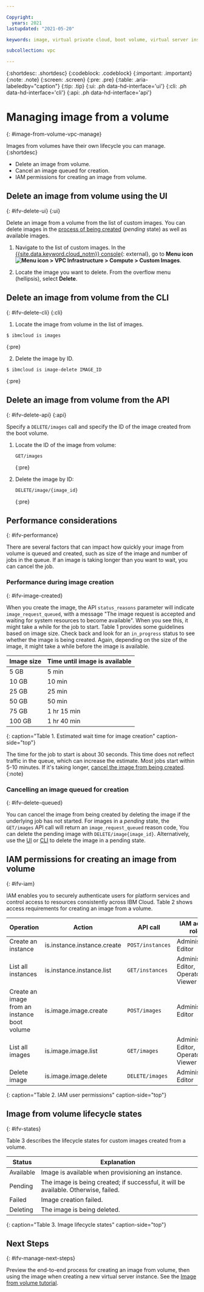 ```yaml
---

Copyright:
  years: 2021
lastupdated: "2021-05-20"

keywords: image, virtual private cloud, boot volume, virtual server instance, instance

subcollection: vpc

---
```


{:shortdesc: .shortdesc}
{:codeblock: .codeblock}
{:important: .important}
{:note: .note}
{:screen: .screen}
{:pre: .pre}
{:table: .aria-labeledby="caption"}
{:tip: .tip}
{:ui: .ph data-hd-interface='ui'}
{:cli: .ph data-hd-interface='cli'}
{:api: .ph data-hd-interface='api'}

# Managing image from a volume
{: #image-from-volume-vpc-manage}

Images from volumes have their own lifecycle you can manage. 
{:shortdesc}

* Delete an image from volume.
* Cancel an image queued for creation.
* IAM permissions for creating an image from volume.

## Delete an image from volume using the UI
{: #ifv-delete-ui}
{:ui}

Delete an image from a volume from the list of custom images. You can delete images in the [process of being created](#ifv-delete-queued) (_pending_ state) as well as available images.

1. Navigate to the list of custom images. In the [{{site.data.keyword.cloud_notm}} console](https://console.cloud.ibm.com/vpc-ext){: external}, go to **Menu icon ![Menu icon](../icons/icon_hamburger.svg) > VPC Infrastructure > Compute > Custom Images**.

2. Locate the image you want to delete. From the overflow menu (hellipsis), select **Delete**.


## Delete an image from volume from the CLI
{: #ifv-delete-cli}
{:cli}

1. Locate the image from volume in the list of images.

```
$ ibmcloud is images
```
{:pre}

2. Delete the image by ID.

```
$ ibmcloud is image-delete IMAGE_ID
```
{:pre}

## Delete an image from volume from the API
{: #ifv-delete-api}
{:api}

Specify a `DELETE/images` call and specify the ID of the image created from the boot volume.

1. Locate the ID of the image from volume:

    ```
    GET/images 
    ```
    {:pre}

2. Delete the image by ID:

    ```
    DELETE/image/{image_id} 
    ```
    {:pre}

## Performance considerations
{: #ifv-performance}

There are several factors that can impact how quickly your image from volume is queued and created, such as size of the image and number of jobs in the queue. If an image is taking longer than you want to wait, you can cancel the job.

### Performance during image creation
{: #ifv-image-created}

When you create the image, the API `status_reasons` parameter will indicate `image_request_queued`, with a message "The image request is accepted and waiting for system resources to become available". When you see this, it might take a while for the job to start. Table 1 provides some guidelines based on image size. Check back and look for an `in_progress` status to see whether the image is being created. Again, depending on the size of the image, it might take a while before the image is available.

| Image size | Time until image is available |
|------------|--------------------------------|
| 5 GB |  5 min |
| 10 GB | 10 min |
| 25 GB |  25 min |
| 50 GB |  50 min |
| 75 GB | 1 hr 15 min |
| 100 GB | 1 hr 40 min |
{: caption="Table 1. Estimated wait time for image creation" caption-side="top"}

The time for the job to start is about 30 seconds. This time does not reflect traffic in the queue, which can increase the estimate. Most jobs start within 5-10 minutes. If it's taking longer, [cancel the image from being created](#ifv-delete-queued).
{:note}


### Cancelling an image queued for creation
{: #ifv-delete-queued}

You can cancel the image from being created by deleting the image if the underlying job has not started. For images in a _pending_ state, the `GET/images` API call will return an `image_request_queued` reason code, You can delete the pending image with `DELETE/image{image_id}`. Alternatively, use the [UI](#ifv-delete-ui) or [CLI](#ifv-delete-cli) to delete the image in a pending state.

## IAM permissions for creating an image from volume
{: #ifv-iam}

IAM enables you to securely authenticate users for platform services and control access to resources consistently across IBM Cloud. Table 2 shows access requirements for creating an image from a volume.

| Operation | Action | API call | IAM access roles |
|-----------|--------|----------|------------------|
| Create an instance | is.instance.instance.create | `POST/instances` | Administrator, Editor |
| List all instances | is.instance.instance.list | `GET/instances` | Administrator, Editor, Operator, Viewer |
| Create an image from an instance boot volume | is.image.image.create | `POST/images` | Administrator, Editor |
| List all images | is.image.image.list | `GET/images` | Administrator, Editor, Operator, Viewer |
| Delete image | is.image.image.delete | `DELETE/images` | Administrator, Editor |
{: caption="Table 2. IAM user permissions" caption-side="top"}

## Image from volume lifecycle states
{: #ifv-states}

Table 3 describes the lifecycle states for custom images created from a volume.

| Status | Explanation |
|-----------------|-------------|
| Available | Image is available when provisioning an instance. |
| Pending | The image is being created; if successful, it will be available. Otherwise, failed. |
| Failed | Image creation failed. |
| Deleting | The image is being deleted. |
{: caption="Table 3. Image lifecycle states" caption-side="top"}

## Next Steps
{: #ifv-manage-next-steps}

Preview the end-to-end process for creating an image from volume, then using the image when creating a new virtual server instance. See the [Image from volume tutorial](/docs/vpc?topic=vpc-creating-and-using-an-image-from-volume).


